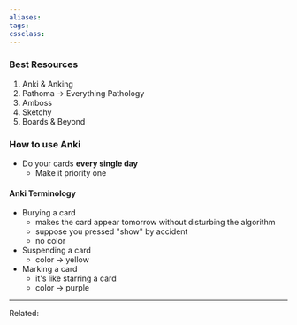 ```yaml
---
aliases:
tags: 
cssclass:
---
```


### Best Resources
1. Anki & Anking
2. Pathoma → Everything Pathology
3. Amboss
4. Sketchy
5. Boards & Beyond


### How to use Anki
- Do your cards **every single day**
	- Make it priority one


#### Anki Terminology
- Burying a card
	- makes the card appear tomorrow without disturbing the algorithm
	- suppose you pressed "show" by accident
	- no color
- Suspending a card
	- color → yellow
- Marking a card
	- it's like starring a card
	- color → purple











---
Related:


